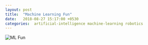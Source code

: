 ```yaml
---
layout: post
title:  "Machine Learning Fun"
date:   2018-08-27 15:17:00 +0530
categories:  artificial-intelligence machine-learning robotics 
---
```

![](https://raw.githubusercontent.com/rasinraw/rasinraw.github.io/master/_posts/assets/xkcd-1838-MachineLearning.png "ML Fun")


